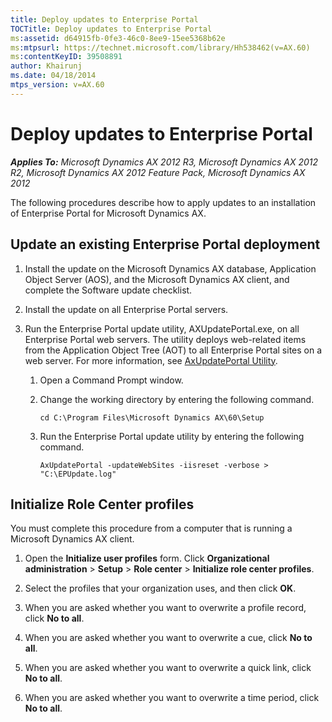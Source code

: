 ```yaml
---
title: Deploy updates to Enterprise Portal
TOCTitle: Deploy updates to Enterprise Portal
ms:assetid: d64915fb-0fe3-46c0-8ee9-15ee5368b62e
ms:mtpsurl: https://technet.microsoft.com/library/Hh538462(v=AX.60)
ms:contentKeyID: 39508891
author: Khairunj
ms.date: 04/18/2014
mtps_version: v=AX.60
---
```


# Deploy updates to Enterprise Portal 


_**Applies To:** Microsoft Dynamics AX 2012 R3, Microsoft Dynamics AX 2012 R2, Microsoft Dynamics AX 2012 Feature Pack, Microsoft Dynamics AX 2012_

The following procedures describe how to apply updates to an installation of Enterprise Portal for Microsoft Dynamics AX.

## Update an existing Enterprise Portal deployment

1.  Install the update on the Microsoft Dynamics AX database, Application Object Server (AOS), and the Microsoft Dynamics AX client, and complete the Software update checklist.

2.  Install the update on all Enterprise Portal servers.

3.  Run the Enterprise Portal update utility, AXUpdatePortal.exe, on all Enterprise Portal web servers. The utility deploys web-related items from the Application Object Tree (AOT) to all Enterprise Portal sites on a web server. For more information, see [AxUpdatePortal Utility](https://technet.microsoft.com/library/dd261467\(v=ax.60\)).
    
    1.  Open a Command Prompt window.
    
    2.  Change the working directory by entering the following command.
        
            cd C:\Program Files\Microsoft Dynamics AX\60\Setup
    
    3.  Run the Enterprise Portal update utility by entering the following command.
        
            AxUpdatePortal -updateWebSites -iisreset -verbose > "C:\EPUpdate.log"

## Initialize Role Center profiles

You must complete this procedure from a computer that is running a Microsoft Dynamics AX client.

1.  Open the **Initialize user profiles** form. Click **Organizational administration** \> **Setup** \> **Role center** \> **Initialize role center profiles**.

2.  Select the profiles that your organization uses, and then click **OK**.

3.  When you are asked whether you want to overwrite a profile record, click **No to all**.

4.  When you are asked whether you want to overwrite a cue, click **No to all**.

5.  When you are asked whether you want to overwrite a quick link, click **No to all**.

6.  When you are asked whether you want to overwrite a time period, click **No to all**.

  


